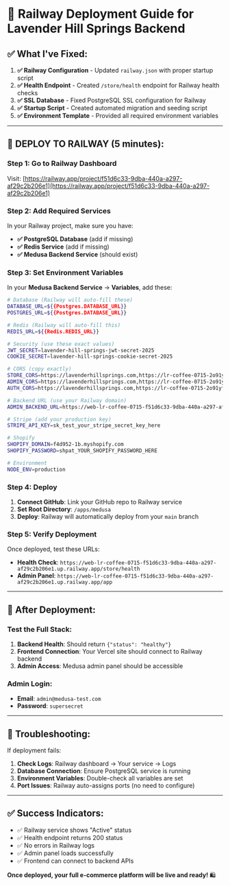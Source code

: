 # 🚀 Railway Deployment Guide for Lavender Hill Springs Backend

## ✅ What I've Fixed:

1. **✅ Railway Configuration** - Updated `railway.json` with proper startup script
2. **✅ Health Endpoint** - Created `/store/health` endpoint for Railway health checks  
3. **✅ SSL Database** - Fixed PostgreSQL SSL configuration for Railway
4. **✅ Startup Script** - Created automated migration and seeding script
5. **✅ Environment Template** - Provided all required environment variables

---

## 🔧 DEPLOY TO RAILWAY (5 minutes):

### **Step 1: Go to Railway Dashboard**
Visit: [https://railway.app/project/f51d6c33-9dba-440a-a297-af29c2b206e1](https://railway.app/project/f51d6c33-9dba-440a-a297-af29c2b206e1)

### **Step 2: Add Required Services**
In your Railway project, make sure you have:
- **✅ PostgreSQL Database** (add if missing)
- **✅ Redis Service** (add if missing)  
- **✅ Medusa Backend Service** (should exist)

### **Step 3: Set Environment Variables**
In your **Medusa Backend Service** → **Variables**, add these:

```bash
# Database (Railway will auto-fill these)
DATABASE_URL=${{Postgres.DATABASE_URL}}
POSTGRES_URL=${{Postgres.DATABASE_URL}}

# Redis (Railway will auto-fill this) 
REDIS_URL=${{Redis.REDIS_URL}}

# Security (use these exact values)
JWT_SECRET=lavender-hill-springs-jwt-secret-2025
COOKIE_SECRET=lavender-hill-springs-cookie-secret-2025

# CORS (copy exactly)
STORE_CORS=https://lavenderhillsprings.com,https://lr-coffee-0715-2o91yf563-app-vantix.vercel.app,http://localhost:3000
ADMIN_CORS=https://lavenderhillsprings.com,https://lr-coffee-0715-2o91yf563-app-vantix.vercel.app,http://localhost:7000,http://localhost:7001
AUTH_CORS=https://lavenderhillsprings.com,https://lr-coffee-0715-2o91yf563-app-vantix.vercel.app,http://localhost:7000,http://localhost:7001

# Backend URL (use your Railway domain)
ADMIN_BACKEND_URL=https://web-lr-coffee-0715-f51d6c33-9dba-440a-a297-af29c2b206e1.up.railway.app

# Stripe (add your production key)
STRIPE_API_KEY=sk_test_your_stripe_secret_key_here

# Shopify
SHOPIFY_DOMAIN=f4d952-1b.myshopify.com
SHOPIFY_PASSWORD=shpat_YOUR_SHOPIFY_PASSWORD_HERE

# Environment
NODE_ENV=production
```

### **Step 4: Deploy**
1. **Connect GitHub**: Link your GitHub repo to Railway service
2. **Set Root Directory**: `/apps/medusa`
3. **Deploy**: Railway will automatically deploy from your `main` branch

### **Step 5: Verify Deployment**
Once deployed, test these URLs:
- **Health Check**: `https://web-lr-coffee-0715-f51d6c33-9dba-440a-a297-af29c2b206e1.up.railway.app/store/health`
- **Admin Panel**: `https://web-lr-coffee-0715-f51d6c33-9dba-440a-a297-af29c2b206e1.up.railway.app/app`

---

## 🎯 After Deployment:

### **Test the Full Stack:**
1. **Backend Health**: Should return `{"status": "healthy"}`
2. **Frontend Connection**: Your Vercel site should connect to Railway backend
3. **Admin Access**: Medusa admin panel should be accessible

### **Admin Login:**
- **Email**: `admin@medusa-test.com`
- **Password**: `supersecret`

---

## 🚨 Troubleshooting:

If deployment fails:
1. **Check Logs**: Railway dashboard → Your service → Logs
2. **Database Connection**: Ensure PostgreSQL service is running
3. **Environment Variables**: Double-check all variables are set
4. **Port Issues**: Railway auto-assigns ports (no need to configure)

---

## ✅ Success Indicators:

- ✅ Railway service shows "Active" status
- ✅ Health endpoint returns 200 status
- ✅ No errors in Railway logs
- ✅ Admin panel loads successfully
- ✅ Frontend can connect to backend APIs

**Once deployed, your full e-commerce platform will be live and ready!** 🛍️
